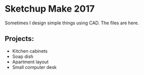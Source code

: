 # Sketchup Make 2017

Sometimes I design simple things using CAD. The files are here.

Projects:
- 
- Kitchen cabinets
- Soap dish
- Apartment layout
- Small computer desk